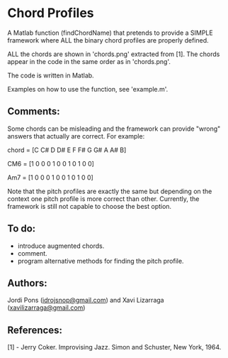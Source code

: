 Chord Profiles
==========================
A Matlab function (findChordName) that pretends to provide a SIMPLE framework where ALL the binary chord profiles are properly defined.

ALL the chords are shown in 'chords.png' extracted from [1]. The chords appear in the code in the same order as in 'chords.png'.

The code is written in Matlab.

Examples on how to use the function, see 'example.m'.

Comments:
---------------------------
Some chords can be misleading and the framework can provide "wrong" answers that actually are correct. For example:

chord = [C  C# D  D# E  F  F# G  G# A  A# B]

CM6   = [1  0  0  0  1  0  0  1  0  1  0  0] 

Am7   = [1  0  0  0  1  0  0  1  0  1  0  0] 

Note that the pitch profiles are exactly the same but depending on the context one pitch profile is more correct than other. Currently, the framework is still not capable to choose the best option.

To do:
--------------------------
- introduce augmented chords.
- comment.
- program alternative methods for finding the pitch profile.

Authors: 
--------------------------
Jordi Pons (idrojsnop@gmail.com) and Xavi Lizarraga (xavilizarraga@gmail.com)

References:
--------------------------
[1] - Jerry Coker. Improvising Jazz. Simon and Schuster, New York, 1964.

